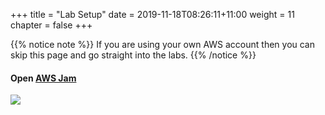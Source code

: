 +++
title = "Lab Setup"
date = 2019-11-18T08:26:11+11:00
weight = 11
chapter = false
+++

{{% notice note %}}
If you are using your own AWS account then you can skip this page and go straight into the labs.
{{% /notice %}}


#### Open [AWS Jam](https://jam.awsevents.com/?redirect_url=security-virtual-event-test-1-test)
  ![](https://www.analyticdesign.com/wp-content/uploads/2018/07/unnamed.gif)